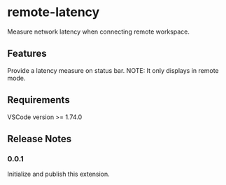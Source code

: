# remote-latency

Measure network latency when connecting remote workspace.

## Features

Provide a latency measure on status bar. NOTE: It only displays in remote mode.

## Requirements

VSCode version >= 1.74.0

## Release Notes

### 0.0.1

Initialize and publish this extension. 
